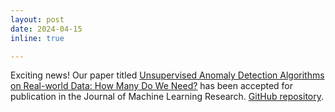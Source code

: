 ```yaml
---
layout: post
date: 2024-04-15
inline: true

---
```

Exciting news! Our paper titled [Unsupervised Anomaly Detection Algorithms on Real-world Data: How Many Do We Need?](https://jmlr.org/papers/v25/23-0570.html) has been accepted for publication in the Journal of Machine Learning Research. [GitHub repository](https://github.com/RoelBouman/outlierdetection).
